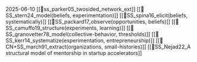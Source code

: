 2025-06-10
[[📜ss_parker05_twosided_network_ext]]
[[📜SS_stern24_model(beliefs, experimentation)]]
[[📜SS_spina16_elicit(beliefs, systematically)]]
[[📜SS_packard17_observe(opportunities, beliefs)]]
[[📜SS_camuffo19_structure(experiments, learning)]]
[[📜SS_granovetter78_model(collective-behavior, thresholds)]]
[[📜SS_kerr14_systematize(experimentation, entrepreneurship)]]
[[📜CN+SS_march91_extract(organizations, small-histories)]]
[[📜SS_Nejad22_A structural model of mentorship in startup accelerators]]

